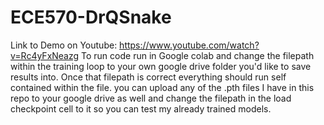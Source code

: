 # ECE570-DrQSnake

Link to Demo on Youtube: https://www.youtube.com/watch?v=Rc4yFxNeazg
To run code run in Google colab and change the filepath within the training loop to your own google drive folder you'd like to save results into. Once that filepath is correct everything should run self contained within the file. you can upload any of the .pth files I have in this repo to your google drive as well and change the filepath in the load checkpoint cell to it so you can test my already trained models.
